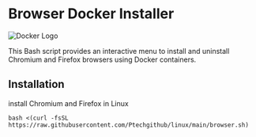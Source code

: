 # Browser Docker Installer

![Docker Logo](https://www.docker.com/sites/default/files/d8/styles/role_icon/public/2019-07/Moby-logo.png)

This Bash script provides an interactive menu to install and uninstall Chromium and Firefox browsers using Docker containers.

## Installation

install Chromium and Firefox in Linux

```
bash <(curl -fsSL https://raw.githubusercontent.com/Ptechgithub/linux/main/browser.sh)
```

